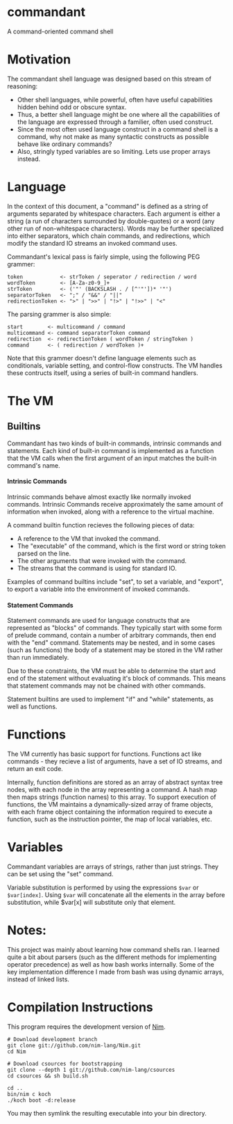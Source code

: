 # commandant #
A command-oriented command shell

# Motivation
The commandant shell language was designed based on this stream of reasoning:
  - Other shell languages, while powerful, often have useful capabilities hidden
    behind odd or obscure syntax.
  - Thus, a better shell language might be one where all the capabilities of
    the language are expressed through a familier, often used construct.
  - Since the most often used language construct in a command shell is a
    command, why not make as many syntactic constructs as possible behave like
    ordinary commands?
  - Also, stringly typed variables are so limiting. Lets use proper arrays
    instead.


# Language
In the context of this document, a "command" is defined as a string of arguments
separated by whitespace characters. Each argument is either a string (a run of
characters surrounded by double-quotes) or a word (any other run of
non-whitespace characters). Words may be further specialized into either
separators, which chain commands, and redirections, which modify the standard
IO streams an invoked command uses.

Commandant's lexical pass is fairly simple, using the following PEG grammer:
```
token            <- strToken / seperator / redirection / word
wordToken        <- [A-Za-z0-9_]+
strToken         <- ('"' (BACKSLASH . / [^'"'])* '"')
separatorToken   <- ";" / "&&" / "||"
redirectionToken <- ">" | ">>" | "!>" | "!>>" | "<"
```

The parsing grammer is also simple:
```
start        <- multicommand / command
multicommand <- command separatorToken command
redirection  <- redirectionToken ( wordToken / stringToken )
command      <- ( redirection / wordToken )+
```

Note that this grammer doesn't define language elements such as conditionals,
variable setting, and control-flow constructs. The VM handles these contructs
itself, using a series of built-in command handlers.


# The VM #

## Builtins ##
Commandant has two kinds of built-in commands, intrinsic commands and statements.
Each kind of built-in command is implemented as a function that the VM calls
when the first argument of an input matches the built-in command's name.


#### Intrinsic Commands ####
Intrinsic commands behave almost exactly like normally invoked commands.
Intrinsic Commands receive approximately the same amount of information when
invoked, along with a reference to the virtual machine. 

A command builtin function recieves the following pieces of data:
  - A reference to the VM that invoked the command.
  - The "executable" of the command, which is the first word or string token
    parsed on the line.
  - The other arguments that were invoked with the command.
  - The streams that the command is using for standard IO.

Examples of command builtins include "set", to set a variable, and "export", to
export a variable into the environment of invoked commands.
  
#### Statement Commands ####
Statement commands are used for language constructs that are represented as
"blocks" of commands. They typically start with some form of prelude command,
contain a number of arbitrary commands, then end with the "end" command.
Statements may be nested, and in some cases (such as functions) the body of a
statement may be stored in the VM rather than run immediately.

Due to these constraints, the VM must be able to determine the start and end of
the statement without evaluating it's block of commands. This means that
statement commands may not be chained with other commands.

Statement builtins are used to implement "if" and "while" statements, as well
as functions.


# Functions #
The VM currently has basic support for functions. Functions act like commands -
they recieve a list of arguments, have a set of IO streams, and return an exit
code.

Internally, function definitions are stored as an array of abstract syntax
tree nodes, with each node in the array representing a command. A hash map then
maps strings (function names) to this array. To support execution of functions,
the VM maintains a dynamically-sized array of frame objects, with each frame
object containing the information required to execute a function, such as the
instruction pointer, the map of local variables, etc.


# Variables #
Commandant variables are arrays of strings, rather than just strings.
They can be set using the "set" command.

Variable substitution is performed by using the expressions `$var` or
`$var[index]`. Using `$var` will concatenate all the elements in the array before
substitution, while $var[x] will substitute only that element.


# Notes: #

This project was mainly about learning how command shells ran. I learned quite
a bit about parsers (such as the different methods for implementing operator
precedence) as well as how bash works internally. Some of the key implementation
difference I made from bash was using dynamic arrays, instead of linked lists.


# Compilation Instructions #
This program requires the development version of [Nim](https://github.com/nim-lang/Nim).

```
# Download development branch
git clone git://github.com/nim-lang/Nim.git
cd Nim

# Download csources for bootstrapping
git clone --depth 1 git://github.com/nim-lang/csources
cd csources && sh build.sh

cd ..
bin/nim c koch
./koch boot -d:release
```

You may then symlink the resulting executable into your bin directory.